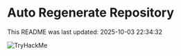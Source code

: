 # Auto Regenerate Repository

This README was last updated: 2025-10-03 22:34:32

 ![TryHackMe](https://tryhackme.com/badge/533634)